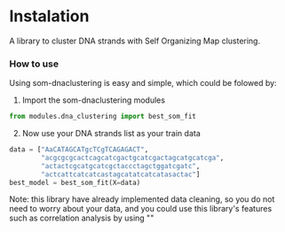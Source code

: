 # Instalation

A library to cluster DNA strands with Self Organizing Map clustering.

### How to use

Using som-dnaclustering is easy and simple, which could be folowed by:
1. Import the som-dnaclustering modules
```python
from modules.dna_clustering import best_som_fit
```

2. Now use your DNA strands list as your train data
```python
data = ["AaCATAGCATgcTCgTCAGAGACT", 
        "acgcgcgcactcagcatcgactgcatcgactagcatgcatcga", 
        "actactcgcatgcatcgctaccctagctggatcgatc",
        "actcattcatcatcastagcatatcatcatasactac"]
best_model = best_som_fit(X=data)
```

Note: this library have already implemented data cleaning, so you do not need to worry about your data, and you could use this library's features such as correlation analysis by using ""